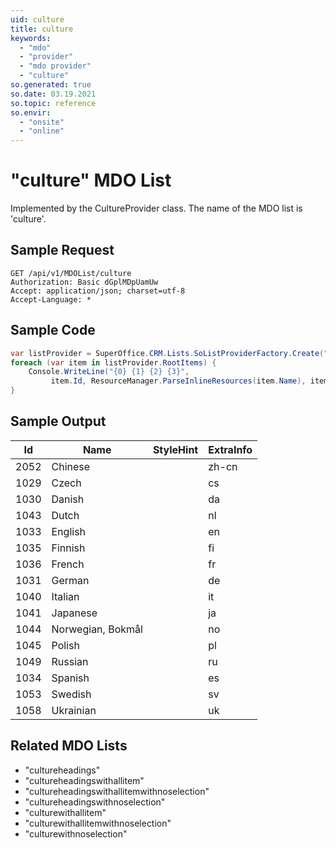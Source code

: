 ```yaml
---
uid: culture
title: culture
keywords:
  - "mdo"
  - "provider"
  - "mdo provider"
  - "culture"
so.generated: true
so.date: 03.19.2021
so.topic: reference
so.envir:
  - "onsite"
  - "online"
---
```


# "culture" MDO List




Implemented by the <see cref="T:SuperOffice.CRM.Lists.CultureProvider">CultureProvider</see> class.
The name of the MDO list is 'culture'.




## Sample Request

```http!
GET /api/v1/MDOList/culture
Authorization: Basic dGplMDpUamUw
Accept: application/json; charset=utf-8
Accept-Language: *

```

## Sample Code
```cs
var listProvider = SuperOffice.CRM.Lists.SoListProviderFactory.Create("culture", forceFlatList: true);
foreach (var item in listProvider.RootItems) {
    Console.WriteLine("{0} {1} {2} {3}", 
         item.Id, ResourceManager.ParseInlineResources(item.Name), item.StyleHint, item.ExtraInfo);
}
```

## Sample Output

|Id   | Name  |StyleHint|ExtraInfo |
| --- | ----- | ------- | -------- |
|2052|Chinese ||zh-cn|
|1029|Czech ||cs|
|1030|Danish ||da|
|1043|Dutch ||nl|
|1033|English ||en|
|1035|Finnish ||fi|
|1036|French ||fr|
|1031|German ||de|
|1040|Italian ||it|
|1041|Japanese ||ja|
|1044|Norwegian, Bokmål ||no|
|1045|Polish ||pl|
|1049|Russian ||ru|
|1034|Spanish ||es|
|1053|Swedish ||sv|
|1058|Ukrainian ||uk|


## Related MDO Lists

* "cultureheadings"
* "cultureheadingswithallitem"
* "cultureheadingswithallitemwithnoselection"
* "cultureheadingswithnoselection"
* "culturewithallitem"
* "culturewithallitemwithnoselection"
* "culturewithnoselection"
